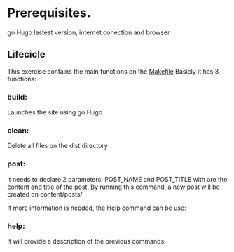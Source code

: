 # Prerequisites.
go Hugo lastest version, internet conection and browser
## Lifecicle
This exercise contains the main functions on the  [Makefile](https://github.com/krlybag/validation/tree/main/module1_task3/Makefile)
Basicly it has 3 functions:
### build:
Launches the site using go Hugo
### clean:
Delete all files on the dist directory
### post:
it needs to declare 2 parameters: POST_NAME and POST_TITLE with are the content and title of the post. By running this command, a new post will be created on content/posts/

If more information is needed, the Help command can be use:
### help:
It will provide a description of the previous commands. 
